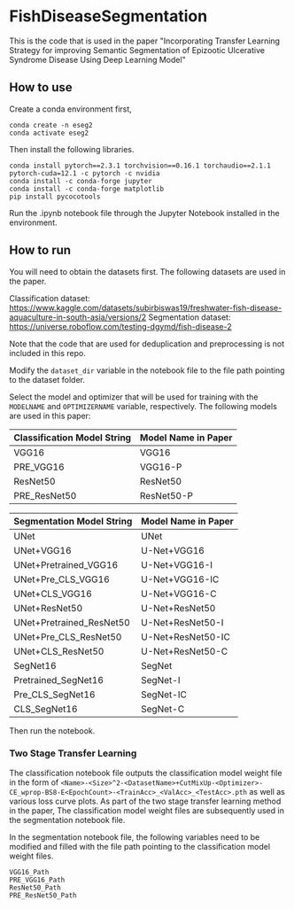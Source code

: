 # FishDiseaseSegmentation

This is the code that is used in the paper "Incorporating Transfer Learning Strategy for improving Semantic Segmentation of Epizootic Ulcerative Syndrome Disease Using Deep Learning Model"

## How to use

Create a conda environment first,

```
conda create -n eseg2
conda activate eseg2
```

Then install the following libraries.

```
conda install pytorch==2.3.1 torchvision==0.16.1 torchaudio==2.1.1 pytorch-cuda=12.1 -c pytorch -c nvidia
conda install -c conda-forge jupyter
conda install -c conda-forge matplotlib
pip install pycocotools
```

Run the .ipynb notebook file through the Jupyter Notebook installed in the environment.

## How to run

You will need to obtain the datasets first. The following datasets are used in the paper.

Classification dataset: https://www.kaggle.com/datasets/subirbiswas19/freshwater-fish-disease-aquaculture-in-south-asia/versions/2
Segmentation dataset: https://universe.roboflow.com/testing-dgymd/fish-disease-2

Note that the code that are used for deduplication and preprocessing is not included in this repo.

Modify the `dataset_dir` variable in the notebook file to the file path pointing to the dataset folder.

Select the model and optimizer that will be used for training with the `MODELNAME` and `OPTIMIZERNAME` variable, respectively. The following models are used in this paper:

|Classification Model String|Model Name in Paper|
|-|-|
|VGG16|VGG16|
|PRE_VGG16|VGG16-P|
|ResNet50|ResNet50|
|PRE_ResNet50|ResNet50-P|

|Segmentation Model String|Model Name in Paper|
|-|-|
|UNet|UNet|
|UNet+VGG16|U-Net+VGG16|
|UNet+Pretrained_VGG16|U-Net+VGG16-I|
|UNet+Pre_CLS_VGG16|U-Net+VGG16-IC|
|UNet+CLS_VGG16|U-Net+VGG16-C|
|UNet+ResNet50|U-Net+ResNet50|
|UNet+Pretrained_ResNet50|U-Net+ResNet50-I|
|UNet+Pre_CLS_ResNet50|U-Net+ResNet50-IC|
|UNet+CLS_ResNet50|U-Net+ResNet50-C|
|SegNet16|SegNet|
|Pretrained_SegNet16|SegNet-I|
|Pre_CLS_SegNet16|SegNet-IC|
|CLS_SegNet16|SegNet-C|

Then run the notebook.

### Two Stage Transfer Learning

The classification notebook file outputs the classification model weight file in the form of `<Name>-<Size>^2-<DatasetName>+CutMixUp-<Optimizer>-CE_wprop-BS8-E<EpochCount>-<TrainAcc>_<ValAcc>_<TestAcc>.pth` as well as various loss curve plots. As part of the two stage transfer learning method in the paper, The classification model weight files are subsequently used in the segmentation notebook file.

In the segmentation notebook file, the following variables need to be modified and filled with the file path pointing to the classification model weight files.

```
VGG16_Path
PRE_VGG16_Path
ResNet50_Path
PRE_ResNet50_Path
```
